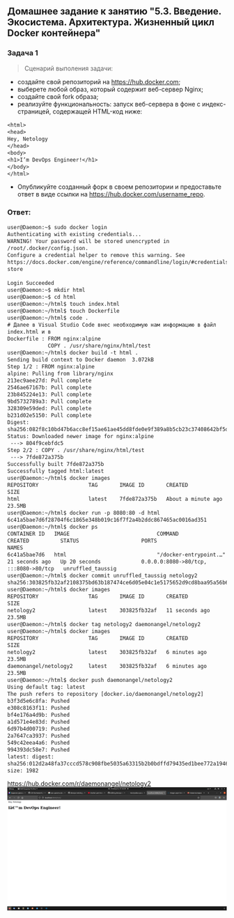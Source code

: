 ## Домашнее задание к занятию "5.3. Введение. Экосистема. Архитектура. Жизненный цикл Docker контейнера"
### Задача 1
> Сценарий выполения задачи:

   - создайте свой репозиторий на https://hub.docker.com;
   - выберете любой образ, который содержит веб-сервер Nginx;
   - создайте свой fork образа;
   - реализуйте функциональность: запуск веб-сервера в фоне с индекс-страницей, содержащей HTML-код ниже:
    
```
<html>
<head>
Hey, Netology
</head>
<body>
<h1>I’m DevOps Engineer!</h1>
</body>
</html>
```
   - Опубликуйте созданный форк в своем репозитории и предоставьте ответ в виде ссылки на https://hub.docker.com/username_repo.
### Ответ:
```
user@Daemon:~$ sudo docker login
Authenticating with existing credentials...
WARNING! Your password will be stored unencrypted in /root/.docker/config.json.
Configure a credential helper to remove this warning. See
https://docs.docker.com/engine/reference/commandline/login/#credentials-store

Login Succeeded
user@Daemon:~$ mkdir html
user@Daemon:~$ cd html
user@Daemon:~/html$ touch index.html
user@Daemon:~/html$ touch Dockerfile
user@Daemon:~/html$ code .
# Далее в Visual Studio Code внес необходимую нам информацию в файл index.html и в 
Dockerfile : FROM nginx:alpine
             COPY . /usr/share/nginx/html/test
user@Daemon:~/html$ docker build -t html .
Sending build context to Docker daemon  3.072kB
Step 1/2 : FROM nginx:alpine
alpine: Pulling from library/nginx
213ec9aee27d: Pull complete 
2546ae67167b: Pull complete 
23b845224e13: Pull complete 
9bd5732789a3: Pull complete 
328309e59ded: Pull complete 
b231d02e5150: Pull complete 
Digest: sha256:082f8c10bd47b6acc8ef15ae61ae45dd8fde0e9f389a8b5cb23c37408642bf5d
Status: Downloaded newer image for nginx:alpine
 ---> 804f9cebfdc5
Step 2/2 : COPY . /usr/share/nginx/html/test
 ---> 7fde872a375b
Successfully built 7fde872a375b
Successfully tagged html:latest
user@Daemon:~/html$ docker images
REPOSITORY                TAG       IMAGE ID       CREATED              SIZE
html                      latest    7fde872a375b   About a minute ago   23.5MB
user@Daemon:~/html$ docker run -p 8080:80 -d html
6c41a5bae7d6f28704f6c1865e348b019c16f7f2a4b2ddc867465ac0016ad351
user@Daemon:~/html$ docker ps
CONTAINER ID   IMAGE                            COMMAND                  CREATED          STATUS                    PORTS                                   NAMES
6c41a5bae7d6   html                             "/docker-entrypoint.…"   21 seconds ago   Up 20 seconds             0.0.0.0:8080->80/tcp, :::8080->80/tcp   unruffled_taussig
user@Daemon:~/html$ docker commit unruffled_taussig netology2
sha256:303825fb32af2108375bd63b187474ce6d05e04c1e5175652d9cd8baa95a56b6
user@Daemon:~/html$ docker images
REPOSITORY                TAG       IMAGE ID       CREATED          SIZE
netology2                 latest    303825fb32af   11 seconds ago   23.5MB
user@Daemon:~/html$ docker tag netology2 daemonangel/netology2
user@Daemon:~/html$ docker images
REPOSITORY                TAG       IMAGE ID       CREATED          SIZE
netology2                 latest    303825fb32af   6 minutes ago    23.5MB
daemonangel/netology2     latest    303825fb32af   6 minutes ago    23.5MB
user@Daemon:~/html$ docker push daemonangel/netology2
Using default tag: latest
The push refers to repository [docker.io/daemonangel/netology2]
b3f3d5e6c8fa: Pushed 
e308c8163f11: Pushed 
bf4e176a4d9b: Pushed 
a1d571e4e83d: Pushed 
6d97b4d00719: Pushed 
2a7647ca3937: Pushed 
549c42eea4a6: Pushed 
994393dc58e7: Pushed 
latest: digest: sha256:012d2a48fa37cccd578c908fbe5035a63315b2b0bdffd79435ed1bee772a1946 size: 1982
```
https://hub.docker.com/r/daemonangel/netology2
![изображение](https://github.com/Daemon-Angel/devops-netology/blob/main/05-virt-03-dockercont/%D0%A1%D0%BD%D0%B8%D0%BC%D0%BE%D0%BA%20%D1%8D%D0%BA%D1%80%D0%B0%D0%BD%D0%B0%20%D0%BE%D1%82%202022-08-16%2001-36-09.png)


